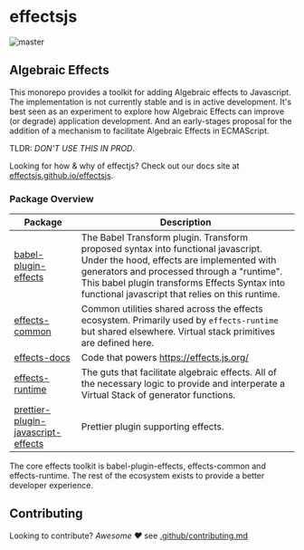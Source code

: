 # effectsjs

![master](https://github.com/effectsjs/effectsjs/workflows/master/badge.svg)

## Algebraic Effects

This monorepo provides a toolkit for adding Algebraic effects to Javascript. The implementation is not currently stable and is in active development. It's best seen
as an experiment to explore how Algebraic Effects can improve (or degrade) application development. And an early-stages proposal for the addition of a mechanism to facilitate Algebraic Effects in ECMAScript.

TLDR: _DON'T USE THIS IN PROD_.

Looking for how & why of effectjs? Check out our docs site at [effectsjs.github.io/effectsjs](https://effectsjs.github.io/effectsjs).

### Package Overview

| Package                                                                             | Description                                                                                                                                                                                                                                                                      |
| ----------------------------------------------------------------------------------- | -------------------------------------------------------------------------------------------------------------------------------------------------------------------------------------------------------------------------------------------------------------------------------- |
| [babel-plugin-effects](./packages/babel-plugin-effects)                             | The Babel Transform plugin. Transform proposed syntax into functional javascript. Under the hood, effects are implemented with generators and processed through a "runtime". This babel plugin transforms Effects Syntax into functional javascript that relies on this runtime. |
| [effects-common](./packages/effects-common)                                         | Common utilities shared across the effects ecosystem. Primarily used by `effects-runtime` but shared elsewhere. Virtual stack primitives are defined here.                                                                                                                       |
| [effects-docs](./packages/effects-docs)                                             | Code that powers https://effects.js.org/                                                                                                                                                                                                                                         |
| [effects-runtime](./packages/effects-runtime)                                       | The guts that facilitate algebraic effects. All of the necessary logic to provide and interperate a Virtual Stack of generator functions.                                                                                                                                        |
| [prettier-plugin-javascript-effects](./packages/prettier-plugin-javascript-effects) | Prettier plugin supporting effects.                                                                                                                                                                                                                                              |

The core effects toolkit is babel-plugin-effects, effects-common and effects-runtime. The rest of the ecosystem exists to provide a better developer experience.

## Contributing

Looking to contribute? _Awesome ❤️_ see [.github/contributing.md](./.github/contributing.md)

